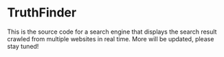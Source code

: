 # TruthFinder

This is the source code for a search engine that displays the search result crawled from multiple websites in real time.
More will be updated, please stay tuned!
